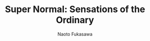 ---
title: "Super Normal: Sensations of the Ordinary"
subtitle: ""
description: ""
layout: book
author: Naoto Fukasawa
started: 2017-09-15
read: 2017-09-15
status: read
rating: 4
color: 
cover: 
pages: 112
progress: 0
link: 
---